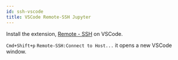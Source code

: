 ```yaml
---
id: ssh-vscode
title: VSCode Remote-SSH Jupyter
---
```


Install the extension, [Remote - SSH](https://marketplace.visualstudio.com/items?itemName=ms-vscode-remote.remote-ssh) on VSCode.

`Cmd+Shift+p`  `Remote-SSH:Connect to Host...` it opens a new VSCode window.
